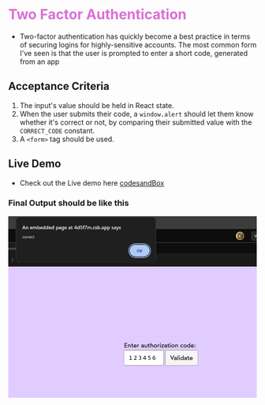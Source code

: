 # <span style="color: #DA70D6;">Two Factor Authentication</span>

- Two-factor authentication has quickly become a best practice in terms of securing logins for highly-sensitive accounts. The most common form I've seen is that the user is prompted to enter a short code, generated from an app

## Acceptance Criteria

1. The input's value should be held in React state.  
2. When the user submits their code, a `window.alert` should let them know whether it's correct or not, by comparing their submitted value with the `CORRECT_CODE` constant.  
3. A `<form>` tag should be used.  

## Live Demo

- Check out the Live demo here  [codesandBox](https://codesandbox.io/s/xin7u8?file=%2FApp.js&utm_medium=sandpack )


### Final Output should be like this 

![TwoFactor](./TwoFactor.png)